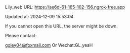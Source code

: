 Lily_web URL: https://ae6d-61-165-102-156.ngrok-free.app

Updated at: 2024-12-09 15:53:04

If you cannot open this URL, the server might be down.

Please contact: 

goley04@foxmail.com Or Wechat:GL_yeaH